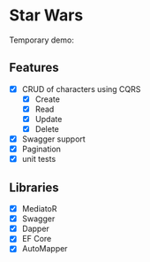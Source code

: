 ﻿# Star Wars

Temporary demo:

## Features
- [x] CRUD of characters using CQRS
    - [x] Create
    - [x] Read
    - [x] Update
    - [x] Delete
- [x] Swagger support
- [x] Pagination
- [x] unit tests

## Libraries
- [x] MediatoR
- [x] Swagger
- [x] Dapper
- [x] EF Core
- [x] AutoMapper

